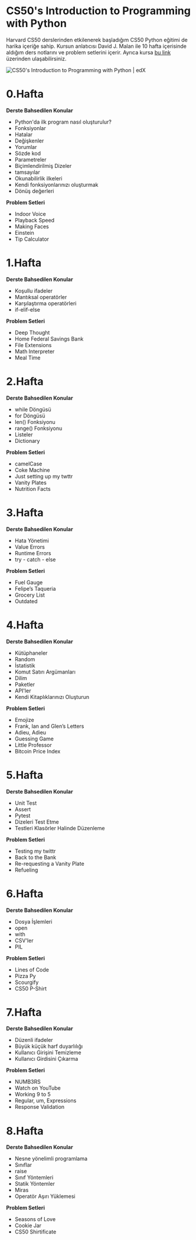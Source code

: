 # CS50's Introduction to Programming with Python

Harvard CS50 derslerinden etkilenerek başladığım CS50 Python eğitimi de harika içeriğe sahip. Kursun anlatıcısı David J. Malan ile 10 hafta içerisinde aldığım ders notlarını ve problem setlerini içerir. Ayrıca kursa [bu link](https://cs50.harvard.edu/python/2022/) üzerinden ulaşabilirsiniz.

![CS50's Introduction to Programming with Python | edX](https://prod-discovery.edx-cdn.org/media/course/image/2cc794d0-316d-42f7-bbfd-25c34e4cd5df-033e46d516c0.small.png)

# 0.Hafta 

**Derste Bahsedilen Konular**

* Python'da ilk program nasıl oluşturulur?
* Fonksiyonlar
* Hatalar
* Değişkenler
* Yorumlar
* Sözde kod
* Parametreler
* Biçimlendirilmiş Dizeler
* tamsayılar
* Okunabilirlik ilkeleri
* Kendi fonksiyonlarınızı oluşturmak
* Dönüş değerleri

**Problem Setleri**

* Indoor Voice
* Playback Speed
* Making Faces
* Einstein
* Tip Calculator

# 1.Hafta
**Derste Bahsedilen Konular**
* Koşullu ifadeler
* Mantıksal operatörler
* Karşılaştırma operatörleri
* if-elif-else

**Problem Setleri**
* Deep Thought
* Home Federal Savings Bank
* File Extensions
* Math Interpreter
* Meal Time


# 2.Hafta
**Derste Bahsedilen Konular**

* while Döngüsü
* for Döngüsü
* len() Fonksiyonu
* range() Fonksiyonu
* Listeler
* Dictionary

**Problem Setleri**
* camelCase
* Coke Machine
* Just setting up my twttr
* Vanity Plates
* Nutrition Facts

# 3.Hafta
**Derste Bahsedilen Konular**
- Hata Yönetimi
- Value Errors
- Runtime Errors
- try - catch - else

**Problem Setleri**
- Fuel Gauge
- Felipe’s Taqueria
- Grocery List
- Outdated

# 4.Hafta
**Derste Bahsedilen Konular**
- Kütüphaneler
- Random
- İstatistik
- Komut Satırı Argümanları
- Dilim
- Paketler
- API'ler
- Kendi Kitaplıklarınızı Oluşturun

**Problem Setleri**

- Emojize
- Frank, Ian and Glen’s Letters
- Adieu, Adieu
- Guessing Game
- Little Professor
- Bitcoin Price Index


# 5.Hafta
**Derste Bahsedilen Konular**
- Unit Test
- Assert
- Pytest
- Dizeleri Test Etme
- Testleri Klasörler Halinde Düzenleme

**Problem Setleri**
- Testing my twittr
- Back to the Bank
- Re-requesting a Vanity Plate
- Refueling


# 6.Hafta
**Derste Bahsedilen Konular**
- Dosya İşlemleri
- open
- with
- CSV'ler
- PIL

**Problem Setleri**
- Lines of Code
- Pizza Py
- Scourgify
- CS50 P-Shirt

# 7.Hafta
**Derste Bahsedilen Konular**
- Düzenli ifadeler
- Büyük küçük harf duyarlılığı
- Kullanıcı Girişini Temizleme
- Kullanıcı Girdisini Çıkarma

**Problem Setleri**
- NUMB3RS
- Watch on YouTube
- Working 9 to 5
- Regular, um, Expressions
- Response Validation

# 8.Hafta
**Derste Bahsedilen Konular**
- Nesne yönelimli programlama
- Sınıflar
- raise
- Sınıf Yöntemleri
- Statik Yöntemler
- Miras
- Operatör Aşırı Yüklemesi

**Problem Setleri**
- Seasons of Love
- Cookie Jar
- CS50 Shirtificate
